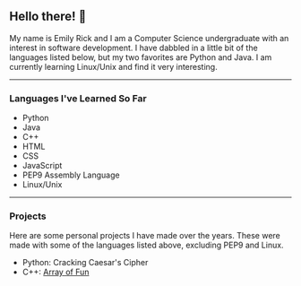 ## Hello there! 👋

My name is Emily Rick and I am a Computer Science undergraduate with an interest in software development. I have dabbled in a little bit of the languages listed below, but my two favorites are Python and Java. I am currently learning Linux/Unix and find it very interesting.

___

### Languages I've Learned So Far
* Python
* Java
* C++
* HTML
* CSS
* JavaScript
* PEP9 Assembly Language
* Linux/Unix
___

### Projects
Here are some personal projects I have made over the years. These were made with some of the languages listed above, excluding PEP9 and Linux.
* Python: Cracking Caesar's Cipher
* C++: [Array of Fun](https://replit.com/@ejrick953/Arrays-of-Fun-Version-2?v=1)

<!--
**emirick72/emirick72** is a ✨ _special_ ✨ repository because its `README.md` (this file) appears on your GitHub profile.

Here are some ideas to get you started:

- 🔭 I’m currently working on my Bachelor's degree in Computer Science!
- 🌱 I’m currently learning Linux/Unix!
- 👯 I’m looking to collaborate on ...
- 🤔 I’m looking for help with ...
- 💬 Ask me about nerdy things (I especially like FNAF).
- 📫 How to reach me: My IG is @emi.jewell26
- 😄 Pronouns: she/her/hers
- ⚡ Fun fact: I have lived in three different states and moved nine times in a little over the past decade.
-->
